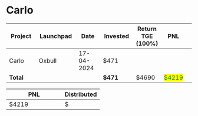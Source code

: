 # Carlo



<table data-full-width="true"><thead><tr><th width="152">Project</th><th width="138">Launchpad</th><th width="132">Date</th><th width="133">Invested</th><th>Return TGE (100%)</th><th>PNL</th><th></th></tr></thead><tbody><tr><td>Carlo</td><td>Oxbull</td><td>17-04-2024</td><td>$471</td><td></td><td></td><td></td></tr><tr><td><strong>Total</strong></td><td></td><td></td><td><strong>$471</strong></td><td>$4690</td><td><mark style="color:green;">$4219</mark></td><td></td></tr></tbody></table>

<table data-full-width="true"><thead><tr><th width="135">PNL</th><th>Distributed</th></tr></thead><tbody><tr><td>$4219</td><td>$</td></tr></tbody></table>
